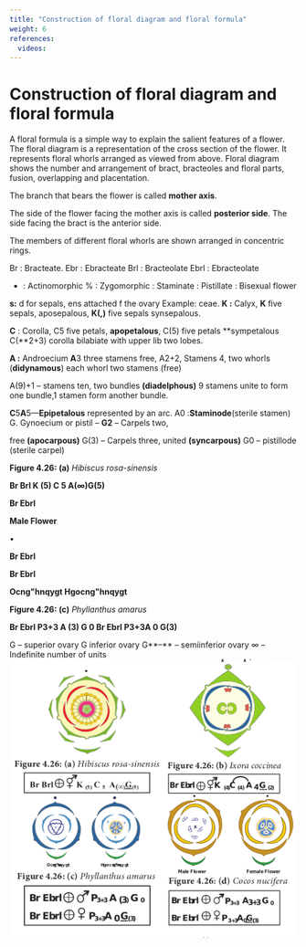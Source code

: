 ```yaml
---
title: "Construction of floral diagram and floral formula"
weight: 6
references:
  videos:
---
```


# Construction of floral diagram and floral formula

A floral formula is a simple way to explain the salient features of a flower. The floral diagram is a representation of the cross section of the flower. It represents floral whorls arranged as viewed from above. Floral diagram shows the number and arrangement of bract, bracteoles and floral parts, fusion, overlapping and placentation.

The branch that bears the flower is called **mother axis**.

The side of the flower facing the mother axis is called **posterior side**. The side facing the bract is the anterior side.

The members of different floral whorls are shown arranged in concentric rings.

Br : Bracteate.
Ebr : Ebracteate
Brl : Bracteolate
Ebrl : Ebracteolate

- : Actinomorphic
  % : Zygomorphic
  : Staminate
  : Pistillate
  : Bisexual flower

**s:** d for sepals, ens attached f the ovary Example: ceae.
**K :** Calyx, **K** five sepals, aposepalous, **K(,)** five sepals synsepalous.

**C** : Corolla, C5 five petals, **apopetalous**, C(5) five petals **sympetalous C(**2+3) corolla bilabiate with upper lib two lobes.

**A :** Androecium **A**3 three stamens free, A2+2, Stamens 4, two whorls (**didynamous**) each whorl two stamens (free)

A(9)+1 – stamens ten, two bundles **(diadelphous)** 9 stamens unite to form one bundle,1 stamen form another bundle.

**C**5**A**5—**Epipetalous** represented by an arc. A0 :**Staminode**(sterile stamen) G. Gynoecium or pistil – **G2** – Carpels two,

free **(apocarpous)** G(3) – Carpels three, united **(syncarpous)** G0 – pistillode (sterile carpel)

**Figure 4.26: (a)** _Hibiscus rosa-sinensis_

**Br Brl K (5) C 5 A(∞)G(5)**

**Br Ebrl**

**Male Flower**

•

**Br Ebrl**

**Br Ebrl**

**Ocng"hnqygt Hgocng"hnqygt**

**Figure 4.26: (c)** _Phyllanthus amarus_

**Br Ebrl P3+3 A (3) G 0 Br Ebrl P3+3A 0 G(3)**

G – superior ovary G inferior ovary G**–** – semiinferior ovary ∞ – Indefinite number of units
![Alt text](4.31.png)
